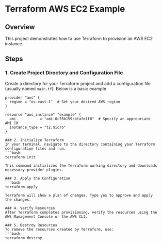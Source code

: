 # Terraform AWS EC2 Example

## Overview

This project demonstrates how to use Terraform to provision an AWS EC2 instance.

## Steps

### 1. Create Project Directory and Configuration File

Create a directory for your Terraform project and add a configuration file (usually named `main.tf`). Below is a basic example:

```hcl
provider "aws" {
  region = "us-east-1"  # Set your desired AWS region
}

resource "aws_instance" "example" {
  ami           = "ami-0c55b159cbfafe1f0"  # Specify an appropriate AMI ID
  instance_type = "t2.micro"
}

### 2. Initialize Terraform
In your terminal, navigate to the directory containing your Terraform configuration files and run:
```bash
terraform init

This command initializes the Terraform working directory and downloads necessary provider plugins.

### 3. Apply the Configuration
```bash
terraform apply

Terraform will show a plan of changes. Type yes to approve and apply the changes.

### 4. Verify Resources
After Terraform completes provisioning, verify the resources using the AWS Management Console or the AWS CLI.

### 5. Destroy Resources
To remove the resources created by Terraform, use:
```bash
terraform destroy